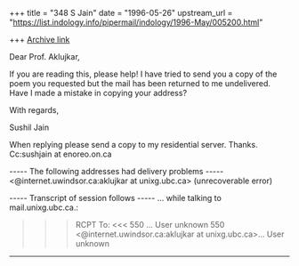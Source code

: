 +++
title = "348 S Jain"
date = "1996-05-26"
upstream_url = "https://list.indology.info/pipermail/indology/1996-May/005200.html"

+++
[Archive link](https://list.indology.info/pipermail/indology/1996-May/005200.html)


Dear Prof. Aklujkar,

If you are reading this, please help! I have tried to send you a copy of 
the poem you requested but the mail has been returned to me undelivered. 
Have I made a mistake in copying your address?

With regards,

Sushil Jain

When replying please send a copy to my residential server. Thanks. 
Cc:sushjain at enoreo.on.ca


   ----- The following addresses had delivery problems -----
<@internet.uwindsor.ca:aklujkar at unixg.ubc.ca>  (unrecoverable error)

   ----- Transcript of session follows -----
... while talking to mail.unixg.ubc.ca.:
>>> RCPT To:<aklujkar at unixg.ubc.ca>
<<< 550 <aklujkar at unixg.ubc.ca>... User unknown
550 <@internet.uwindsor.ca:aklujkar at unixg.ubc.ca>... User unknown

---------------------------------------------





